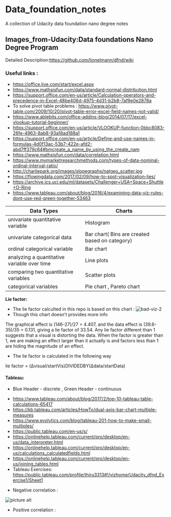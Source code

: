 # Data_foundation_notes
A collection of Udacity data foundation nano degree notes 
## Images_from-Udacity:Data foundations Nano Degree Program

Detailed Description:https://github.com/lionelmann/dfnd/wiki
### Useful links :
* https://office.live.com/start/excel.aspx
* https://www.mathsisfun.com/data/standard-normal-distribution.html 
* https://support.office.com/en-us/article/Calculation-operators-and-precedence-in-Excel-48be406d-4975-4d31-b2b8-7af9e0e2878a
* To solve pivot table problems : https://www.pivot-table.com/2009/10/20/pivot-table-error-excel-field-names-not-valid/
* https://www.ablebits.com/office-addins-blog/2014/07/17/excel-vlookup-tutorial-beginner/
* https://support.office.com/en-us/article/VLOOKUP-function-0bbc8083-26fe-4963-8ab8-93a18ad188a1
* https://support.office.com/en-us/article/Define-and-use-names-in-formulas-4d0f13ac-53b7-422e-afd2-abd7ff379c64#bmcreate_a_name_by_using_the_create_nam
* https://www.mathsisfun.com/data/correlation.html
* https://www.mymarketresearchmethods.com/types-of-data-nominal-ordinal-interval-ratio/
* http://charliepark.org/images/slopegraphs/natgeo_scatter.jpg
* https://flowingdata.com/2017/02/09/how-to-spot-visualization-lies/
* https://archive.ics.uci.edu/ml/datasets/Challenger+USA+Space+Shuttle+O-Ring
* https://www.tableau.com/about/blog/2016/4/examining-data-viz-rules-dont-use-red-green-together-53463

Data Types                                           | Charts
---------------------------------------------------- | -------------
 univariate quantitative variable                    |  Histogram
 univariate categorical data                         |  Bar chart( Bins are created based on category)
 ordinal categorical variable                        |  Bar chart
 analyzing a quantitative variable over time         |  Line plots
 comparing two quantitative variables                |  Scatter plots 
 categorical variables                               |  Pie chart , Pareto chart
 
 **Lie factor:**
 
- The lie factor calculted in this repo is based on this chart : ![bad-viz-2](https://user-images.githubusercontent.com/36688218/46714530-83d9d380-cc79-11e8-9a04-7abba03713ea.png) 
- Though this chart doesn't provides more info

The graphical effect is (146-27)/27 = 4.407, and the data effect is (39.6-35)/35 = 0.131, giving a lie factor of 33.54. Any lie factor different than 1 suggests that a visual is distorting the data. When the factor is greater than 1, we are making an effect larger than it actually is and factors less than 1 are hiding the magnitude of an effect.
- The lie factor is calculated in the following way

lie factor =  (Δvisual/startVis)DIVIDEDBY(Δdata/startData)

#### Tableau:
- Blue Header - discrete , Green Header - continuous 
* https://www.tableau.com/about/blog/2017/2/top-10-tableau-table-calculations-65417
* https://kb.tableau.com/articles/HowTo/dual-axis-bar-chart-multiple-measures
* https://www.evolytics.com/blog/tableau-201-how-to-make-small-multiples/
* https://public.tableau.com/en-us/s/
* https://onlinehelp.tableau.com/current/pro/desktop/en-us/data_interpreter.html
* https://onlinehelp.tableau.com/current/pro/desktop/en-us/calculations_calculatedfields.html
* https://onlinehelp.tableau.com/current/pro/desktop/en-us/joining_tables.html
* Tableau Exercises: https://public.tableau.com/profile/thiru3313#!/vizhome/Udacity_dfnd_Exercise1/Sheet1

- Negative correlation :
 
 ![picture alt](https://user-images.githubusercontent.com/36688218/46808748-aad3fa80-cd8a-11e8-86fb-c330007e5c8f.png)
- Positive correlation :


           


 

